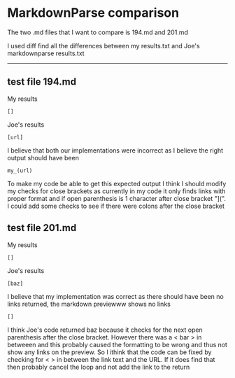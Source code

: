 # MarkdownParse comparison

The two .md files that I want to compare is 194.md and 201.md

I used diff find all the differences between my results.txt and Joe's markdownparse results.txt

---

## test file 194.md

My results

```
[]
```

Joe's results

```
[url]
```

I believe that both our implementations were incorrect as I believe the right output should have been
```
my_(url)
```

To make my code be able to get this expected output I think I should modify my checks for close brackets as currently in my code it only finds links with proper format and if open parenthesis is 1 character after close bracket "](". I could add some checks to see if there were colons after the close bracket


## test file 201.md

My results

```
[]
```

Joe's results

```
[baz]
```

I believe that my implementation was correct as there should have been no links returned, the markdown previewww shows no links
```
[]
```

I think Joe's code returned baz because it checks for the next open parenthesis after the close bracket. However there was a < bar > in betweeen and this probably caused the formatting to be wrong and thus not show any links on the preview. So I ithink that the code can be fixed by checking for < > in between the link text and the URL. If it does find that then probably cancel the loop and not add the link to the return